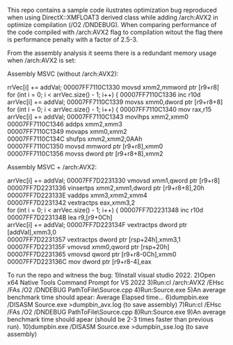 This repo contains a sample code ilustrates optimization bug reproduced when
using DirectX::XMFLOAT3 derived class while adding /arch:AVX2 in optimize 
compilation (/O2 /DNDEBUG).
When comparing performance of the code compiled with /arch:AVX2 flag to compilation witout the flag
there is performance penalty with a factor of 2.5-3.

From the assembly analysis it seems there is a redundant memory usage when /arch:AVX2 is set:

Assembly MSVC (without /arch:AVX2):

rrVec\[i\] += addVal;
00007FF7110C1330  movsd       xmm2,mmword ptr \[r9+r8\]  
for (int i = 0; i \< arrVec.size() - 1; i++) {
00007FF7110C1336  inc         r10d  
arrVec\[i\] += addVal;
00007FF7110C1339  movss       xmm0,dword ptr \[r9+r8+8\]  
for (int i = 0; i \< arrVec.size() - 1; i++) {
00007FF7110C1340  mov         rax,r15  
arrVec\[i\] += addVal;
00007FF7110C1343  movlhps     xmm2,xmm0  
00007FF7110C1346  addps       xmm2,xmm3  
00007FF7110C1349  movaps      xmm0,xmm2  
00007FF7110C134C  shufps      xmm2,xmm2,0AAh  
00007FF7110C1350  movsd       mmword ptr \[r9+r8\],xmm0  
00007FF7110C1356  movss       dword ptr \[r9+r8+8\],xmm2

Assembly MSVC + /arch:AVX2:

arrVec\[i\] += addVal;
00007FF7D2231330  vmovsd      xmm1,qword ptr \[r9+r8\]  
00007FF7D2231336  vinsertps   xmm2,xmm1,dword ptr \[r9+r8+8\],20h  
00007FF7D223133E  vaddps      xmm3,xmm2,xmm4  
00007FF7D2231342  vextractps  eax,xmm3,2  
for (int i = 0; i \< arrVec.size() - 1; i++) {
00007FF7D2231348  inc         r10d  
00007FF7D223134B  lea         r9,\[r9+0Ch\]  
arrVec\[i\] += addVal;
00007FF7D223134F  vextractps  dword ptr [addVal],xmm3,0  
00007FF7D2231357  vextractps  dword ptr [rsp+24h],xmm3,1  
00007FF7D223135F  vmovsd      xmm0,qword ptr [rsp+20h]  
00007FF7D2231365  vmovsd      qword ptr [r9+r8-0Ch],xmm0  
00007FF7D223136C  mov         dword ptr [r9+r8-4],eax


To run the repo and witness the bug:
1)Install visual studio 2022.
2)Open x64 Native Tools Command Prompt for VS 2022
3)Run:cl /arch:AVX2 /EHsc /FAs /O2 /DNDEBUG PathToFile\Source.cpp
4)Run:Source.exe
5)An average benchmark time should apear: Average Elapsed time...
6)dumpbin.exe /DISASM Source.exe >dumpbin_avx.log (to save assembly)
7)Run:cl /EHsc /FAs /O2 /DNDEBUG PathToFile\Source.cpp
8)Run:Source.exe
9)An average benchmark time should apear (should be 2-3 times faster than previous run).
10)dumpbin.exe /DISASM Source.exe >dumpbin_sse.log (to save assembly)
